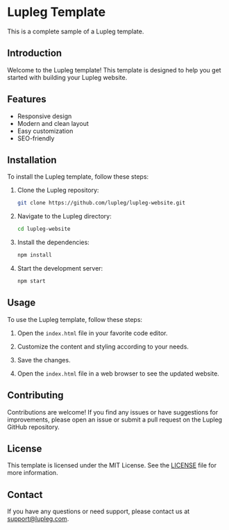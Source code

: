 # Lupleg Template

This is a complete sample of a Lupleg template.

## Introduction

Welcome to the Lupleg template! This template is designed to help you get started with building your Lupleg website.

## Features

- Responsive design
- Modern and clean layout
- Easy customization
- SEO-friendly

## Installation

To install the Lupleg template, follow these steps:

1. Clone the Lupleg repository:

    ```bash
    git clone https://github.com/lupleg/lupleg-website.git
    ```

2. Navigate to the Lupleg directory:

    ```bash
    cd lupleg-website
    ```

3. Install the dependencies:

    ```bash
    npm install
    ```

4. Start the development server:

    ```bash
    npm start
    ```

## Usage

To use the Lupleg template, follow these steps:

1. Open the `index.html` file in your favorite code editor.

2. Customize the content and styling according to your needs.

3. Save the changes.

4. Open the `index.html` file in a web browser to see the updated website.

## Contributing

Contributions are welcome! If you find any issues or have suggestions for improvements, please open an issue or submit a pull request on the Lupleg GitHub repository.

## License

This template is licensed under the MIT License. See the [LICENSE](./LICENSE) file for more information.

## Contact

If you have any questions or need support, please contact us at support@lupleg.com.
